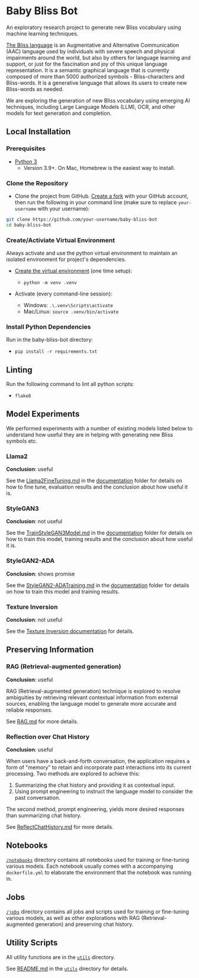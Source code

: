 # Baby Bliss Bot

An exploratory research project to generate new Bliss vocabulary using machine learning techniques.

[The Bliss language](https://www.blissymbolics.org/) is an Augmentative and Alternative Communication (AAC) language
used by individuals with severe speech and physical impairments around the world, but also by others for language
learning and support, or just for the fascination and joy of this unique language representation. It is a semantic
graphical language that is currently composed of more than 5000 authorized symbols - Bliss-characters and Bliss-words.
It is a generative language that allows its users to create new Bliss-words as needed.

We are exploring the generation of new Bliss vocabulary using emerging AI techniques, including Large Language Models
(LLM), OCR, and other models for text generation and completion.

## Local Installation

### Prerequisites

* [Python 3](https://www.python.org/downloads/)
  * Version 3.9+. On Mac, Homebrew is the easiest way to install.

### Clone the Repository

* Clone the project from GitHub. [Create a fork](https://help.github.com/en/github/getting-started-with-github/fork-a-repo)
with your GitHub account, then run the following in your command line (make sure to replace `your-username` with
your username):

```bash
git clone https://github.com/your-username/baby-bliss-bot
cd baby-bliss-bot
```

### Create/Activiate Virtual Environment
Always activate and use the python virtual environment to maintain an isolated environment for project's dependencies.

* [Create the virtual environment](https://docs.python.org/3/library/venv.html)
  (one time setup): 
  - `python -m venv .venv` 

* Activate (every command-line session):
  - Windows: `.\.venv\Scripts\activate`
  - Mac/Linux: `source .venv/bin/activate`

### Install Python Dependencies

Run in the baby-bliss-bot directory:
* `pip install -r requirements.txt`

## Linting

Run the following command to lint all python scripts:

* `flake8`

## Model Experiments

We performed experiments with a number of existing models listed below to understand how useful they are in helping
with generating new Bliss symbols etc.

### Llama2

**Conclusion**: useful

See the [Llama2FineTuning.md](./docs/Llama2FineTuning.md) in the [documentation](./docs) folder for details
on how to fine tune, evaluation results and the conclusion about how useful it is.

### StyleGAN3

**Conclusion**: not useful

See the [TrainStyleGAN3Model.md](./docs/TrainStyleGAN3Model.md) in the [documentation](./docs) folder for details
on how to train this model, training results and the conclusion about how useful it is.

### StyleGAN2-ADA

**Conclusion**: shows promise

See the [StyleGAN2-ADATraining.md](./docs/StyleGAN2-ADATraining.md) in the [documentation](./docs) folder for details
on how to train this model and training results.

### Texture Inversion

**Conclusion**: not useful 

See the [Texture Inversion documentation](./notebooks/README.md) for details.

## Preserving Information

### RAG (Retrieval-augmented generation)

**Conclusion**: useful

RAG (Retrieval-augmented generation) technique is explored to resolve ambiguities by retrieving relevant contextual
information from external sources, enabling the language model to generate more accurate and reliable responses.

See [RAG.md](./docs/RAG.md) for more details.

### Reflection over Chat History

**Conclusion**: useful

When users have a back-and-forth conversation, the application requires a form of "memory" to retain and incorporate past interactions into its current processing. Two methods are explored to achieve this:

1. Summarizing the chat history and providing it as contextual input.
2. Using prompt engineering to instruct the language model to consider the past conversation.

The second method, prompt engineering, yields more desired responses than summarizing chat history.

See [ReflectChatHistory.md](./docs/RAG.md) for more details.

## Notebooks

[`/notebooks`](./notebooks/) directory contains all notebooks used for training or fine-tuning various models.
Each notebook usually comes with a accompanying `dockerfile.yml` to elaborate the environment that the notebook was
running in.

## Jobs
[`/jobs`](./jobs/) directory contains all jobs and scripts used for training or fine-tuning various models, as well
as other explorations with RAG (Retrieval-augmented generation) and preserving chat history.

## Utility Scripts

All utility functions are in the [`utils`](./utils) directory. 

See [README.md](./utils/README.md) in the [`utils`](./utils) directory for details.
